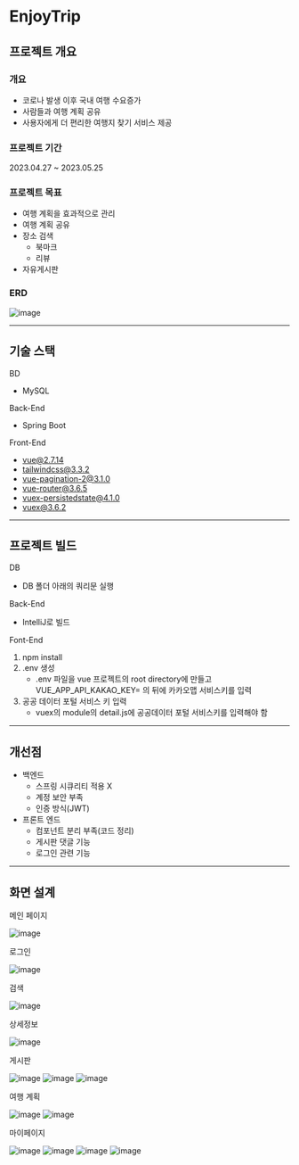 # EnjoyTrip

## 프로젝트 개요



### 개요

- 코로나 발생 이후 국내 여행 수요증가
- 사람들과 여행 계획 공유
- 사용자에게 더 편리한 여행지 찾기 서비스 제공

### 프로젝트 기간

2023.04.27 ~ 2023.05.25

### 프로젝트 목표

- 여행 계획을 효과적으로 관리
- 여행 계획 공유
- 장소 검색
  - 북마크
  - 리뷰
- 자유게시판

### ERD

![image](https://github.com/JoonHyug/EnjoyTrip/assets/86625001/4d395b5d-d894-4186-a2ff-849a13f0dd88)

---

## 기술 스택



BD

- MySQL

Back-End

- Spring Boot

Front-End

- vue@2.7.14
- tailwindcss@3.3.2
- vue-pagination-2@3.1.0
- vue-router@3.6.5
- vuex-persistedstate@4.1.0
- vuex@3.6.2

---

## 프로젝트 빌드



DB

- DB 폴더 아래의 쿼리문 실행

Back-End

- IntelliJ로 빌드

Font-End

1. npm install
2. .env 생성
   - .env 파일을 vue 프로젝트의 root directory에 만들고 VUE_APP_API_KAKAO_KEY= 의 뒤에 카카오맵 서비스키를 입력
3. 공공 데이터 포털 서비스 키 입력
   - vuex의 module의 detail.js에 공공데이터 포털 서비스키를 입력해야 함

---

## 개선점



- 백엔드
  - 스프링 시큐리티 적용 X
  - 계정 보안 부족
  - 인증 방식(JWT)
- 프론트 엔드
  - 컴포넌트 분리 부족(코드 정리)
  - 게시판 댓글 기능
  - 로그인 관련 기능

---

## 화면 설계



메인 페이지

![image](https://github.com/JoonHyug/EnjoyTrip/assets/86625001/d902b736-5046-4347-8670-e3004e8fb96d)

로그인

![image](https://github.com/JoonHyug/EnjoyTrip/assets/86625001/1db0660d-9383-4da8-a8f1-aadfc63704f2)

검색

![image](https://github.com/JoonHyug/EnjoyTrip/assets/86625001/90cf2f21-c7bf-44ee-a37d-c3f760595ebe)

상세정보

![image](https://github.com/JoonHyug/EnjoyTrip/assets/86625001/e5ae677a-3896-4209-a755-c8c892afcff7)

게시판

![image](https://github.com/JoonHyug/EnjoyTrip/assets/86625001/873767d3-f4de-4a99-b959-e031b93e28f2)
![image](https://github.com/JoonHyug/EnjoyTrip/assets/86625001/74bd0112-92fb-4abf-bf2b-07800bdd7b33)
![image](https://github.com/JoonHyug/EnjoyTrip/assets/86625001/a9aa807a-ec57-48e3-aef4-7e171de5804c)

여행 계획

![image](https://github.com/JoonHyug/EnjoyTrip/assets/86625001/e3f91d9d-346a-4b93-99f8-cc0185769781)
![image](https://github.com/JoonHyug/EnjoyTrip/assets/86625001/86ca4924-fded-493d-9ddb-5d18e5101dec)

마이페이지

![image](https://github.com/JoonHyug/EnjoyTrip/assets/86625001/4e9178c6-bbaa-4cb1-8c4f-ff92b83b4658)
![image](https://github.com/JoonHyug/EnjoyTrip/assets/86625001/718c106f-c8f9-40e1-821f-11c955d2cd6c)
![image](https://github.com/JoonHyug/EnjoyTrip/assets/86625001/e29409a8-d782-4e72-9010-a6fc63e7f305)
![image](https://github.com/JoonHyug/EnjoyTrip/assets/86625001/b6eed85a-aa52-49f4-99a7-c5dc151b7886)


